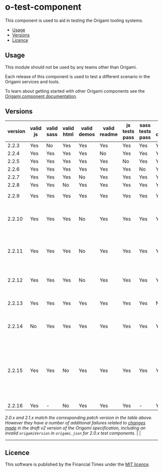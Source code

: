 # o-test-component

This component is used to aid in testing the Origami tooling systems.

- [Usage](#usage)
- [Versions](#versions)
- [Licence](#licence)

## Usage

This module should not be used by any teams other than Origami.

Each release of this component is used to test a different scenario in the Origami services and tools.

To learn about getting started with other Origami components see the [Origami component documentation](https://origami.ft.com/docs/components).


## Versions

|version|valid js|valid sass|valid html|valid demos|valid readme|js tests pass|sass tests pass|valid origami.json  |description                      |
|-------|--------|----------|----------|-----------|------------|-------------|---------------|--------------------|---------------------------------|
|2.2.3  | Yes    | No       | Yes      | Yes       | Yes        | Yes         | Yes           | Yes  |                                               |
|2.2.4  | Yes    | Yes      | Yes      | Yes       | No         | Yes         | Yes           | Yes  |                                               |
|2.2.5  | Yes    | Yes      | Yes      | Yes       | Yes        | No          | Yes           | Yes  |                                               |
|2.2.6  | Yes    | Yes      | Yes      | Yes       | Yes        | Yes         | No            | Yes  |                                               |
|2.2.7  | Yes    | Yes      | Yes      | No        | Yes        | Yes         | Yes           | Yes  |                                               |
|2.2.8  | Yes    | Yes      | No       | Yes       | Yes        | Yes         | Yes           | Yes  |                                               |
|2.2.9  | Yes    | Yes      | Yes      | Yes       | Yes        | Yes         | Yes           | Yes  | ✅ All correct.                                |
|2.2.10 | Yes    | Yes      | Yes      | No        | Yes        | Yes         | Yes           | Yes  | The demo's mustache causes a compilation error|
|2.2.11 | Yes    | Yes      | Yes      | No        | Yes        | Yes         | Yes           | Yes  | The demo's sass causes a compilation error    |
|2.2.12 | Yes    | Yes      | Yes      | No        | Yes        | Yes         | Yes           | Yes  | The demo's js causes a compilation error      |
|2.2.13 | Yes    | Yes      | Yes      | Yes       | Yes        | Yes         | Yes           | No   | No origami.json file                          |
|2.2.14 | No     | Yes      | Yes      | Yes       | Yes        | Yes         | Yes           | Yes  | Syntax errors in component js                 |
|2.2.15 | Yes    | Yes      | No       | Yes       | Yes        | Yes         | Yes           | Yes  | The demo html contains invalid syntax which causes prettier to throw an error |
|2.2.16 | Yes    | -        | No       | Yes       | Yes        | Yes         | -             | Yes  |                                               |

_2.0.x and 2.1.x match the corresponding patch version in the table above. However they have a number of additional failures related to [changes made](https://github.com/Financial-Times/o-test-component/pull/147) in the draft v2 version of the Origami specification, including an invalid `origamiVersion` in `origami.json` for 2.0.x test components._                |                                               |

***

## Licence

This software is published by the Financial Times under the [MIT licence](http://opensource.org/licenses/MIT).
